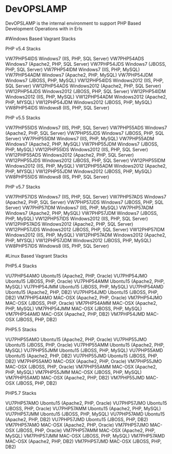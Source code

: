 # DevOPSLAMP
DevOPSLAMP is the internal environment to support PHP Based Development Operations with in Erls

#Windows Based Vagrant Stacks

PHP v5.4 Stacks

VW7PHP54IDS Windows7 (IIS, PHP, SQL Server)
VW7PHP54ADS Windows7 (Apache2, PHP, SQL Server)
VW7PHP54JDS Windows7 (JBOSS, PHP, SQL Server)
VW7PHP54IDM Windows7 (IIS, PHP, MySQL)
VW7PHP54ADM Windows7 (Apache2, PHP, MySQL)
VW7PHP54JDM Windows7 (JBOSS, PHP, MySQL)
VW12PHP54IDS Windows2012 (IIS, PHP, SQL Server)
VW12PHP54ADS Windows2012 (Apache2, PHP, SQL Server)
VW12PHP54JDS Windows2012 (JBOSS, PHP, SQL Server)
VW12PHP54IDM Windows2012 (IIS, PHP, MySQL)
VW12PHP54ADM Windows2012 (Apache2, PHP, MYSQL)
VW12PHP54JDM Windows2012 (JBOSS, PHP, MySQL)
VW8PHP54IDS Windows8 (IIS, PHP, SQL Server)

PHP v5.5 Stacks

VW7PHP55IDS Windows7 (IIS, PHP, SQL Server)
VW7PHP55ADS Windows7 (Apache2, PHP, SQL Server)
VW7PHP55JDS Windows7 (JBOSS, PHP, SQL Server)
VW7PHP55IDM Windows7 (IIS, PHP, MySQL)
VW7PHP55ADM Windows7 (Apache2, PHP, MySQL)
VW7PHP55JDM Windows7 (JBOSS, PHP, MySQL)
VW12PHP55IDS Windows2012 (IIS, PHP, SQL Server)
VW12PHP55ADS Windows2012 (Apache2, PHP, SQL Server)
VW12PHP55JDS Windows2012 (JBOSS, PHP, SQL Server)
VW12PHP55IDM Windows2012 (IIS, PHP, MySQL)
VW12PHP55ADM Windows2012 (Apache2, PHP, MYSQL)
VW12PHP55JDM Windows2012 (JBOSS, PHP, MySQL)
VW8PHP55IDS Windows8 (IIS, PHP, SQL Server)

PHP v5.7 Stacks

VW7PHP57IDS Windows7 (IIS, PHP, SQL Server)
VW7PHP57ADS Windows7 (Apache2, PHP, SQL Server)
VW7PHP57JDS Windows7 (JBOSS, PHP, SQL Server)
VW7PHP57IDM Windows7 (IIS, PHP, MySQL)
VW7PHP57ADM Windows7 (Apache2, PHP, MySQL)
VW7PHP57JDM Windows7 (JBOSS, PHP, MySQL)
VW12PHP57IDS Windows2012 (IIS, PHP, SQL Server)
VW12PHP57ADS Windows2012 (Apache2, PHP, SQL Server)
VW12PHP57JDS Windows2012 (JBOSS, PHP, SQL Server)
VW12PHP57IDM Windows2012 (IIS, PHP, MySQL)
VW12PHP57ADM Windows2012 (Apache2, PHP, MYSQL)
VW12PHP57JDM Windows2012 (JBOSS, PHP, MySQL)
VW8PHP57IDS Windows8 (IIS, PHP, SQL Server)

#Linux Based Vagrant Stacks

PHP5.4 Stacks

VU7PHP54AMO Ubontu15 (Apache2, PHP, Oracle)
VU7PHP54JMO Ubontu15 (JBOSS, PHP, Oracle)
VU7PHP54AMM Ubontu15 (Apache2, PHP, MySQL)
VU7PHP54JMM Ubontu15 (JBOSS, PHP, MySQL)
VU7PHP54AMD Ubontu15 (Apache2, PHP, DB2)
VU7PHP54JMD Ubontu15 (JBOSS, PHP, DB2)
VM7PHP54AMO MAC-OSX (Apache2, PHP, Oracle)
VM7PHP54JMO MAC-OSX (JBOSS, PHP, Oracle)
VM7PHP54AMM MAC-OSX (Apache2, PHP, MySQL)
VM7PHP54JMM MAC-OSX (JBOSS, PHP, MySQL)
VM7PHP54AMD MAC-OSX (Apache2, PHP, DB2)
VM7PHP54JMD MAC-OSX (JBOSS, PHP, DB2)

PHP5.5 Stacks

VU7PHP55AMO Ubontu15 (Apache2, PHP, Oracle)
VU7PHP55JMO Ubontu15 (JBOSS, PHP, Oracle)
VU7PHP55AMM Ubontu15 (Apache2, PHP, MySQL)
VU7PHP55JMM Ubontu15 (JBOSS, PHP, MySQL)
VU7PHP55AMD Ubontu15 (Apache2, PHP, DB2)
VU7PHP55JMD Ubontu15 (JBOSS, PHP, DB2)
VM7PHP55AMO MAC-OSX (Apache2, PHP, Oracle)
VM7PHP55JMO MAC-OSX (JBOSS, PHP, Oracle)
VM7PHP55AMM MAC-OSX (Apache2, PHP, MySQL)
VM7PHP55JMM MAC-OSX (JBOSS, PHP, MySQL)
VM7PHP55AMD MAC-OSX (Apache2, PHP, DB2)
VM7PHP55JMD MAC-OSX (JBOSS, PHP, DB2)

PHP5.7 Stacks

VU7PHP57AMO Ubontu15 (Apache2, PHP, Oracle)
VU7PHP57JMO Ubontu15 (JBOSS, PHP, Oracle)
VU7PHP57AMM Ubontu15 (Apache2, PHP, MySQL)
VU7PHP57JMM Ubontu15 (JBOSS, PHP, MySQL)
VU7PHP57AMD Ubontu15 (Apache2, PHP, DB2)
VU7PHP57JMD Ubontu15 (JBOSS, PHP, DB2)
VM7PHP57AMO MAC-OSX (Apache2, PHP, Oracle)
VM7PHP57JMO MAC-OSX (JBOSS, PHP, Oracle)
VM7PHP57AMM MAC-OSX (Apache2, PHP, MySQL)
VM7PHP57JMM MAC-OSX (JBOSS, PHP, MySQL)
VM7PHP57AMD MAC-OSX (Apache2, PHP, DB2)
VM7PHP57JMD MAC-OSX (JBOSS, PHP, DB2)

